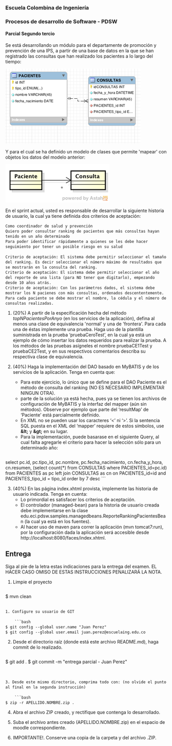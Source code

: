 ### Escuela Colombina de Ingeniería
### Procesos de desarrollo de Software - PDSW
#### Parcial Segundo tercio


Se está desarrollando un módulo para el departamente de promoción y prevención de una IPS, a partir de una base de datos en la que se han registrado las consultas que han realizado los pacientes a lo largo del tiempo: 


![](img/PACIENTES_CONSULTAS.png)

Y para el cual se ha definido un modelo de clases que permite 'mapear' con objetos los datos del modelo anterior:

![](img/ClassModel.png)

En el sprint actual, usted es responsable de desarrollar la siguiente historia de usuario, la cual ya tiene definida dos criterios de aceptación:

```text
Como coordinador de salud y prevención
Quiero poder consultar ranking de pacientes que más consultas hayan tenido en un año determinado
Para poder identificar rápidamente a quienes se les debe hacer seguimiento por tener un posible riesgo en su salud

Criterio de aceptación: El sistema debe permitir seleccionar el tamaño del ranking. Es decir seleccionar el número máximo de resultados que se mostrarán en la consulta del ranking.
Criterio de aceptación: El sistema debe permitir seleccionar el año del reporte de una lista (para NO tener que digitarlo), empezando desde 10 años atrás.
Criterio de aceptación: Con los parámetros dados, el sistema debe mostrar los N pacienes con más consultas, ordenados descententemente. Para cada paciente se debe mostrar el nombre, la cédula y el número de consultas realizadas.

```


1. (20%) A partir de la especificación hecha del método _topNPacientesPorAnyo_  (en los servicios de la aplicación), defina al menos una clase de equivalencia 'normal' y una de 'frontera'. Para cada una de éstas implemente una prueba. Haga uso de la plantilla suministrada en la prueba ‘pruebaCeroTest’, en la cual ya está un ejemplo de cómo insertar los datos requeridos para realizar la prueba. A los métodos de las pruebas asígneles el nombre pruebaCE1Test y pruebaCE2Test, y en sus respectivos comentarios describa su respectiva clase de equivalencia.



2. (40%) Haga la implementación del DAO basado en MyBATIS y de los servicios de la aplicación. Tenga en cuenta que:
	* Para este ejercicio, lo único que se define para el DAO Paciente es el método de consulta del ranking (NO ES NECESARIO IMPLEMENTAR NINGUN OTRA).
	* parte de la solución ya está hecha, pues ya se tienen los archivos de configuración de MyBATIS y la interfaz del mapper (aún sin métodos). Observe por ejemplo que parte del ‘resultMap’ de ‘Paciente’ está parcialmente definido.
	* En XML no se pueden usar los caracteres ‘<’ ni ‘>’. Si la sentencia SQL puesta en el XML del ‘mapper’ requiere de estos símbolos, use __\&lt;__ y __\&gt;__  en su lugar.
	* Para la implementación, puede basarase en el siguiente Query, al cual falta agregarle el criterio para hacer la selección sólo para un determinado año:
	
	```sql
select  pc.id, pc.tipo_id, pc.nombre, pc.fecha_nacimiento, cn.fecha_y_hora, cn.resumen, (select count(*) from CONSULTAS where PACIENTES_id=pc.id) 
from PACIENTES as pc
left join CONSULTAS as cn on PACIENTES_id=id and PACIENTES_tipo_id = tipo_id 
order by 7 desc	
	```


3. (40%) En las página index.xhtml provista, implemente las historia de usuario indicada. Tenga en cuenta:
	* Lo primordial es satisfacer los criterios de aceptación.
	* El controlador (managed-bean) para la historia de usuario creada debe implementarse en la clase edu.eci.pdsw.samples.managedbeans.ReporteRankingPacientesBean (la cual ya está en los fuentes).
	* Al hacer uso de maven para correr la aplicación (mvn tomcat7:run), por la configuración dada la aplicación será accesible desde http://localhost:8080/faces/index.xhtml.


## Entrega

Siga al pie de la letra estas indicaciones para la entrega del examen. EL HACER CASO OMISO DE ESTAS INSTRUCCIONES PENALIZARÁ LA NOTA.

1. Limpie el proyecto

	```bash
$ mvn clean
```

1. Configure su usuario de GIT

	```bash
$ git config --global user.name "Juan Perez"
$ git config --global user.email juan.perez@escuelaing.edu.co
```

2. Desde el directorio raíz (donde está este archivo README.md), haga commit de lo realizado.

	```bash
$ git add .
$ git commit -m "entrega parcial - Juan Perez"
```


3. Desde este mismo directorio, comprima todo con: (no olvide el punto al final en la segunda instrucción)

	```bash
$ zip -r APELLIDO.NOMBRE.zip .
```
4. Abra el archivo ZIP creado, y rectifique que contenga lo desarrollado.

4. Suba el archivo antes creado (APELLIDO.NOMBRE.zip) en el espacio de moodle correspondiente.

5. IMPORTANTE!. Conserve una copia de la carpeta y del archivo .ZIP.
	